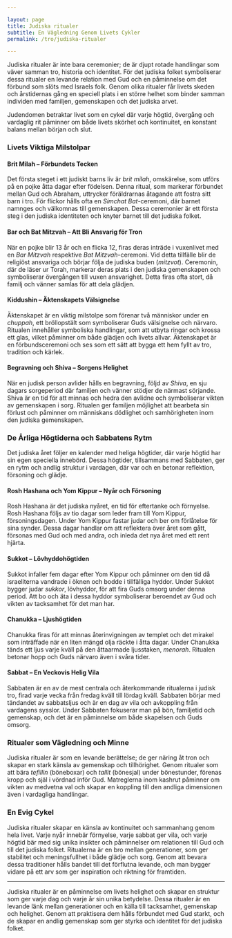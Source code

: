 ```yaml
---

layout: page  
title: Judiska ritualer  
subtitle: En Vägledning Genom Livets Cykler  
permalink: /tro/judiska-ritualer  

---
```


Judiska ritualer är inte bara ceremonier; de är djupt rotade handlingar som väver samman tro, historia och identitet. För det judiska folket symboliserar dessa ritualer en levande relation med Gud och en påminnelse om det förbund som slöts med Israels folk. Genom olika ritualer får livets skeden och årstidernas gång en speciell plats i en större helhet som binder samman individen med familjen, gemenskapen och det judiska arvet.

Judendomen betraktar livet som en cykel där varje högtid, övergång och vardaglig rit påminner om både livets skörhet och kontinuitet, en konstant balans mellan början och slut.

### Livets Viktiga Milstolpar

#### Brit Milah – Förbundets Tecken
Det första steget i ett judiskt barns liv är *brit milah*, omskärelse, som utförs på en pojke åtta dagar efter födelsen. Denna ritual, som markerar förbundet mellan Gud och Abraham, uttrycker föräldrarnas åtagande att fostra sitt barn i tro. För flickor hålls ofta en *Simchat Bat*-ceremoni, där barnet namnges och välkomnas till gemenskapen. Dessa ceremonier är ett första steg i den judiska identiteten och knyter barnet till det judiska folket.

#### Bar och Bat Mitzvah – Att Bli Ansvarig för Tron
När en pojke blir 13 år och en flicka 12, firas deras inträde i vuxenlivet med en *Bar Mitzvah* respektive *Bat Mitzvah*-ceremoni. Vid detta tillfälle blir de religiöst ansvariga och börjar följa de judiska buden (*mitzvot*). Ceremonin, där de läser ur Torah, markerar deras plats i den judiska gemenskapen och symboliserar övergången till vuxen ansvarighet. Detta firas ofta stort, då familj och vänner samlas för att dela glädjen.

#### Kiddushin – Äktenskapets Välsignelse
Äktenskapet är en viktig milstolpe som förenar två människor under en *chuppah*, ett bröllopstält som symboliserar Guds välsignelse och närvaro. Ritualen innehåller symboliska handlingar, som att utbyta ringar och krossa ett glas, vilket påminner om både glädjen och livets allvar. Äktenskapet är en förbundsceremoni och ses som ett sätt att bygga ett hem fyllt av tro, tradition och kärlek.

#### Begravning och Shiva – Sorgens Helighet
När en judisk person avlider hålls en begravning, följd av *Shiva*, en sju dagars sorgeperiod där familjen och vänner stödjer de närmast sörjande. Shiva är en tid för att minnas och hedra den avlidne och symboliserar vikten av gemenskapen i sorg. Ritualen ger familjen möjlighet att bearbeta sin förlust och påminner om människans dödlighet och samhörigheten inom den judiska gemenskapen.

### De Årliga Högtiderna och Sabbatens Rytm

Det judiska året följer en kalender med heliga högtider, där varje högtid har sin egen speciella innebörd. Dessa högtider, tillsammans med Sabbaten, ger en rytm och andlig struktur i vardagen, där var och en betonar reflektion, försoning och glädje.

#### Rosh Hashana och Yom Kippur – Nyår och Försoning
Rosh Hashana är det judiska nyåret, en tid för eftertanke och förnyelse. Rosh Hashana följs av tio dagar som leder fram till Yom Kippur, försoningsdagen. Under Yom Kippur fastar judar och ber om förlåtelse för sina synder. Dessa dagar handlar om att reflektera över året som gått, försonas med Gud och med andra, och inleda det nya året med ett rent hjärta.

#### Sukkot – Lövhyddohögtiden
Sukkot infaller fem dagar efter Yom Kippur och påminner om den tid då israeliterna vandrade i öknen och bodde i tillfälliga hyddor. Under Sukkot bygger judar *sukkor*, lövhyddor, för att fira Guds omsorg under denna period. Att bo och äta i dessa hyddor symboliserar beroendet av Gud och vikten av tacksamhet för det man har.

#### Chanukka – Ljushögtiden
Chanukka firas för att minnas återinvigningen av templet och det mirakel som inträffade när en liten mängd olja räckte i åtta dagar. Under Chanukka tänds ett ljus varje kväll på den åttaarmade ljusstaken, *menorah*. Ritualen betonar hopp och Guds närvaro även i svåra tider.

#### Sabbat – En Veckovis Helig Vila
Sabbaten är en av de mest centrala och återkommande ritualerna i judisk tro, firad varje vecka från fredag kväll till lördag kväll. Sabbaten börjar med tändandet av sabbatsljus och är en dag av vila och avkoppling från vardagens sysslor. Under Sabbaten fokuserar man på bön, familjetid och gemenskap, och det är en påminnelse om både skapelsen och Guds omsorg.

### Ritualer som Vägledning och Minne

Judiska ritualer är som en levande berättelse; de ger näring åt tron och skapar en stark känsla av gemenskap och tillhörighet. Genom ritualer som att bära *tefillin* (böneboxar) och *tallit* (bönesjal) under bönestunder, förenas kropp och själ i vördnad inför Gud. Matreglerna inom kashrut påminner om vikten av medvetna val och skapar en koppling till den andliga dimensionen även i vardagliga handlingar.

### En Evig Cykel

Judiska ritualer skapar en känsla av kontinuitet och sammanhang genom hela livet. Varje nyår innebär förnyelse, varje sabbat ger vila, och varje högtid bär med sig unika insikter och påminnelser om relationen till Gud och till det judiska folket. Ritualerna är en bro mellan generationer, som ger stabilitet och meningsfullhet i både glädje och sorg. Genom att bevara dessa traditioner hålls bandet till det förflutna levande, och man bygger vidare på ett arv som ger inspiration och riktning för framtiden.

---

Judiska ritualer är en påminnelse om livets helighet och skapar en struktur som ger varje dag och varje år sin unika betydelse. Dessa ritualer är en levande länk mellan generationer och en källa till tacksamhet, gemenskap och helighet. Genom att praktisera dem hålls förbundet med Gud starkt, och de skapar en andlig gemenskap som ger styrka och identitet för det judiska folket.